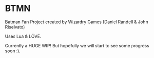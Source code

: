 BTMN
====

Batman Fan Project created by Wizardry Games (Daniel Randell & John Riselvato)

Uses Lua & LÖVE. 

Currently a HUGE WIP! But hopefully we will start to see some progress soon :).
